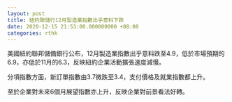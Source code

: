 ```yaml
---
layout: post
title: 紐約聯儲行12月製造業指數出乎意料下跌
date: 2020-12-15 21:53:00.000000000 +08:00
categories: rthk
---
```


美國紐約聯邦儲備銀行公布，12月製造業指數出乎意料跌至4.9，低於市場預期的6.9，亦低於11月的6.3，反映紐約企業活動擴張速度減慢。

分項指數方面，新訂單指數由3.7微跌至3.4，支付價格及就業指數都上升。

至於企業對未來6個月展望指數亦上升，反映企業對前景看法好轉。
